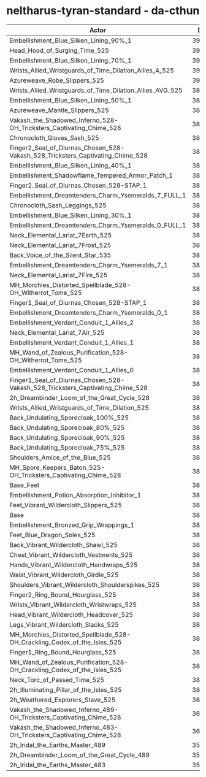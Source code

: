 # neltharus-tyran-standard - da-cthun
| Actor | DPS | Increase |
|---|:---:|:---:|
|Embellishment_Blue_Silken_Lining_90%_1|393962|2.83%|
|Head_Hood_of_Surging_Time_525|392250|2.39%|
|Embellishment_Blue_Silken_Lining_70%_1|391607|2.22%|
|Wrists_Allied_Wristguards_of_Time_Dilation_Allies_4_525|391360|2.15%|
|Azureweave_Robe_Slippers_525|390101|1.83%|
|Wrists_Allied_Wristguards_of_Time_Dilation_Allies_AVG_525|389614|1.70%|
|Embellishment_Blue_Silken_Lining_50%_1|389197|1.59%|
|Azureweave_Mantle_Slippers_525|389007|1.54%|
|Vakash_the_Shadowed_Inferno_528-OH_Tricksters_Captivating_Chime_528|388947|1.52%|
|Chronocloth_Gloves_Sash_525|388758|1.47%|
|Finger2_Seal_of_Diurnas_Chosen_528-Vakash_528_Tricksters_Captivating_Chime_528|388582|1.43%|
|Embellishment_Blue_Silken_Lining_40%_1|388136|1.31%|
|Embellishment_Shadowflame_Tempered_Armor_Patch_1|387523|1.15%|
|Finger2_Seal_of_Diurnas_Chosen_528-STAP_1|387292|1.09%|
|Embellishment_Dreamtenders_Charm_Ysemeralds_7_FULL_1|387204|1.07%|
|Chronocloth_Sash_Leggings_525|387065|1.03%|
|Embellishment_Blue_Silken_Lining_30%_1|386756|0.95%|
|Embellishment_Dreamtenders_Charm_Ysemeralds_0_FULL_1|386589|0.91%|
|Neck_Elemental_Lariat_7Earth_525|386504|0.89%|
|Neck_Elemental_Lariat_7Frost_525|386463|0.88%|
|Back_Voice_of_the_Silent_Star_535|386401|0.86%|
|Embellishment_Dreamtenders_Charm_Ysemeralds_7_1|386250|0.82%|
|Neck_Elemental_Lariat_7Fire_525|386142|0.79%|
|MH_Morchies_Distorted_Spellblade_528-OH_Witherrot_Tome_525|385836|0.71%|
|Finger1_Seal_of_Diurnas_Chosen_528-STAP_1|385764|0.69%|
|Embellishment_Dreamtenders_Charm_Ysemeralds_0_1|385649|0.66%|
|Embellishment_Verdant_Conduit_1_Allies_2|385621|0.66%|
|Neck_Elemental_Lariat_7Air_525|385551|0.64%|
|Embellishment_Verdant_Conduit_1_Allies_1|385464|0.61%|
|MH_Wand_of_Zealous_Purification_528-OH_Witherrot_Tome_525|385369|0.59%|
|Embellishment_Verdant_Conduit_1_Allies_0|385354|0.59%|
|Finger1_Seal_of_Diurnas_Chosen_528-Vakash_528_Tricksters_Captivating_Chime_528|385338|0.58%|
|2h_Dreambinder_Loom_of_the_Great_Cycle_528|385154|0.53%|
|Wrists_Allied_Wristguards_of_Time_Dilation_525|384797|0.44%|
|Back_Undulating_Sporecloak_100%_525|384381|0.33%|
|Back_Undulating_Sporecloak_80%_525|384172|0.28%|
|Back_Undulating_Sporecloak_90%_525|384118|0.26%|
|Back_Undulating_Sporecloak_75%_525|384039|0.24%|
|Shoulders_Amice_of_the_Blue_525|384028|0.24%|
|MH_Spore_Keepers_Baton_525-OH_Tricksters_Captivating_Chime_528|383752|0.17%|
|Base_Feet|383550|0.12%|
|Embellishment_Potion_Absorption_Inhibitor_1|383368|0.07%|
|Feet_Vibrant_Wildercloth_Slippers_525|383121|0.00%|
|Base|383108|0.00%|
|Embellishment_Bronzed_Grip_Wrappings_1|383058|-0.01%|
|Feet_Blue_Dragon_Soles_525|383008|-0.03%|
|Back_Vibrant_Wildercloth_Shawl_525|382981|-0.03%|
|Chest_Vibrant_Wildercloth_Vestments_525|382879|-0.06%|
|Hands_Vibrant_Wildercloth_Handwraps_525|382855|-0.07%|
|Waist_Vibrant_Wildercloth_Girdle_525|382825|-0.07%|
|Shoulders_Vibrant_Wildercloth_Shoulderspikes_525|382652|-0.12%|
|Finger2_Ring_Bound_Hourglass_525|382594|-0.13%|
|Wrists_Vibrant_Wildercloth_Wristwraps_525|382589|-0.14%|
|Head_Vibrant_Wildercloth_Headcover_525|382527|-0.15%|
|Legs_Vibrant_Wildercloth_Slacks_525|382491|-0.16%|
|MH_Morchies_Distorted_Spellblade_528-OH_Crackling_Codex_of_the_Isles_525|382033|-0.28%|
|Finger1_Ring_Bound_Hourglass_525|381854|-0.33%|
|MH_Wand_of_Zealous_Purification_528-OH_Crackling_Codex_of_the_Isles_525|381673|-0.37%|
|Neck_Torc_of_Passed_Time_525|381490|-0.42%|
|2h_Illuminating_Pillar_of_the_Isles_525|380596|-0.66%|
|2h_Weathered_Explorers_Stave_525|380270|-0.74%|
|Vakash_the_Shadowed_Inferno_489-OH_Tricksters_Captivating_Chime_528|369428|-3.57%|
|Vakash_the_Shadowed_Inferno_483-OH_Tricksters_Captivating_Chime_528|367004|-4.20%|
|2h_Iridal_the_Earths_Master_489|358354|-6.46%|
|2h_Dreambinder_Loom_of_the_Great_Cycle_489|356973|-6.82%|
|2h_Iridal_the_Earths_Master_483|354452|-7.48%|
